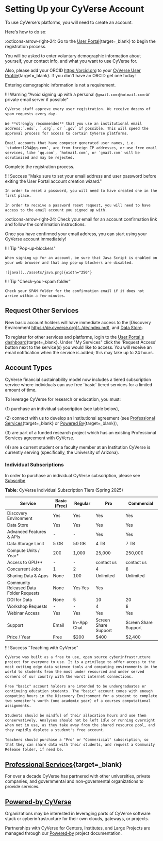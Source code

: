 # Setting Up your CyVerse Account

To use CyVerse's platforms, you will need to create an account.

Here's how to do so:

:octicons-arrow-right-24: Go to the [User Portal](https://user.cyverse.org/register){target=_blank} to begin the registration process. 

You will be asked to enter voluntary demographic information about yourself, your contact info, and what you want to use CyVerse for.

Also, please add your ORCID <https://orcid.org> to your [CyVerse User Profile](https://user.cyverse.org){target=_blank}. If you don't have an ORCID get one today!

Entering demographic information is not a requirement.

!!! Warning "Avoid signing up with a personal `@gmail.com` `@hotmail.com` or private email server if possible"

	CyVerse staff approve every user registration. We receive dozens of spam requests every day.  

	We **strongly recommended** that you use an institutional email address:`.edu`, `.org`, or `.gov` if possible. This will speed the approval process for access to certain CyVerse platforms.

	Email accounts that have computer generated user names, i.e. `student1234@qq.com`, are from foreign IP addresses, or use free email services, like `qq.com`, `hotmail.com`, or `gmail.com` will be scrutinized and may be rejected. 

Complete the registration process.

!!! Success "Make sure to set your email address and user password before exiting the User Portal account creation wizard."

	In order to reset a password, you will need to have created one in the first place.

	In order to receive a password reset request, you will need to have access to the email account you signed up with.

:octicons-arrow-right-24: Check your email for an account confirmation link and follow the confirmation instructions.

Once you have confirmed your email address, you can start using your CyVerse account immediately!

!!! Tip "Pop-up-blockers"

	When signing up for an account, be sure that Java Script is enabled on your web browser and that any pop-up blockers are disabled.

	![java](../assets/java.png){width="250"}

!!! Tip "Check-your-spam folder"

	Check your SPAM folder for the confirmation email if it does not arrive within a few minutes.

## Request Other Services

New basic account holders will have immediate access to the [Discovery Environment https://de.cyverse.org](../de/index.md), and [Data Store](../ds/index.md).

To register for other services and platforms, login to the [User Portal's dashboard](<https://user.cyverse.org/dashboard>){target=_blank}. Under "My Services" click the 'Request Access' button next to the service(s) you would like to access. You will receive an email notification when the service is added; this may take up to 24 hours.

## Account Types

CyVerse financial sustainability model now includes a tiered subscription service where individuals can use free 'basic' tiered services for a limited amount of time.

To leverage CyVerse for research or education, you must:

(1) purchase an individual subscription (see table below), 
	
(2) connect with us to develop an Institutional agreement (see [Professional Services](https://cyverse.org/professional-service){target=_blank} or [Powered By](https://cyverse.org/powered-by-cyverse){target=_blank}), 
	
(3) are part of a funded research project which has an existing Professional Services agreement with CyVerse. 

(4) are a current student or a faculty member at an Institution CyVerse is currently serving (specifically, the University of Arizona).

### Individual Subscriptions

In order to purchase an individual CyVerse subscription, please see [Subscribe](https://cyverse.org/subscriptions)

**Table:** CyVerse Individual Subscription Tiers (Spring 2025)

| Service  | Basic (Free) | Regular | Pro | Commercial|
|----------|--------------|---------|-----|-----------|
| Discovery Environment	| Yes |	Yes |	Yes	| Yes |
| Data Store |	Yes	| Yes	| Yes	| Yes |
| Advanced Features & APIs |	- |	- |	Yes |	Yes |
| Data Storage Limit |	5 GB |	50 GB |	4 TB |	7 TB |
| Compute Units / Year*	| 200 |	1,000 |	25,000 |	250,000 |
| Access to GPU** |	- |	- |	contact us |	contact us |
| Concurrent Jobs |	1 |	2 |	4 |	8 |
| Sharing Data & Apps |	None | 100	| Unlimited	 | Unlimited |
| Community Released Data Folder Requests |	None | Yes	Yes |	Yes| 
| DOI for Data| 	None	| 5	| 10	| 20| 
| Workshop Requests	| -	| - | 	4 | 	8 |
| Webinar Access	| Yes	| Yes |	Yes | 	Yes |
| Support| 	Email | 	In-App Chat	| Screen Share Support | Screen Share Support |
| Price / Year	| Free	| $200	| $400	| $2,400 |

!!! Success "Teaching with CyVerse"

	CyVerse was built as a free to use, open source cyberinfrastructure project for everyone to use. It is a privilege to offer access to the most cutting edge data science tools and computing environments in the world to students from the most under resourced and under served corners of our country with the worst internet connections.

	Free "basic" account holders are intended to be undergraduates or continuing education students. The "basic" account comes with enough computing hours in the Discovery Environment for a student to complete two semester's worth (one academic year) of a courses computational assignments.

	Students should be mindful of their allocation hours and use them conservatively. Analyses should not be left idle or running overnight when not in use, as they take away from the shared resource pool, and they rapidly deplete a student's free account.

	Teachers should purchase a "Pro" or "Commericial" subscription, so that they can share data with their students, and request a Community Release folder, if need be. 

## [Professional Services](https://cyverse.org/professional-services "Click here to learn more or request information"){target=_blank}

For over a decade CyVerse has partnered with other universities, private companies, and governmental and non-govermental organizations to provide services.

## [Powered-by CyVerse](https://cyverse.org/powered-by-cyverse "Click here to learn more about CyVerse advanced services")

Organizations may be interested in leveraging parts of CyVerse software stack or cyberinfrastructure for their own clouds, gateways, or projects.

Partnerships with CyVerse for Centers, Institutes, and Large Projects are managed through our [Powered-by](home/powered_by.md) project documentation.

